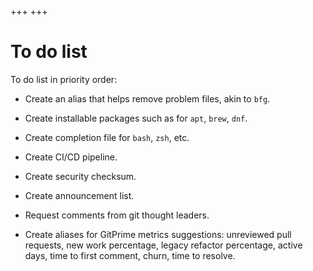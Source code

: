 +++
+++

# To do list

To do list in priority order:

  * Create an alias that helps remove problem files, akin to `bfg`.

  * Create installable packages such as for `apt`, `brew`, `dnf`.

  * Create completion file for `bash`, `zsh`, etc.

  * Create CI/CD pipeline.

  * Create security checksum.

  * Create announcement list.

  * Request comments from git thought leaders.

  * Create aliases for GitPrime metrics suggestions: unreviewed pull requests, new work percentage, legacy refactor percentage, active days, time to first comment, churn, time to resolve.
